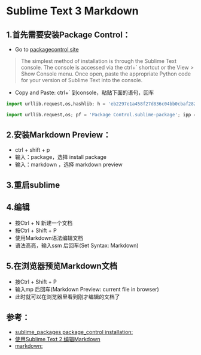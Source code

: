 # Sublime Text 3 Markdown

## 1.首先需要安装Package Control：

- Go to [packagecontrol site](https://packagecontrol.io/)
> The simplest
 method of installation is through the Sublime Text console. The console is accessed via the ctrl+` shortcut or the View > Show Console menu. Once open, paste the appropriate Python code for your version of Sublime Text into the console.

- Copy and Paste: ctrl+` 到console，粘贴下面的语句，回车

```python
import urllib.request,os,hashlib; h = 'eb2297e1a458f27d836c04bb0cbaf282' + 'd0e7a3098092775ccb37ca9d6b2e4b7d'; pf = 'Package Control.sublime-package'; ipp = sublime.installed_packages_path(); urllib.request.install_opener( urllib.request.build_opener( urllib.request.ProxyHandler()) ); by = urllib.request.urlopen( 'http://packagecontrol.io/' + pf.replace(' ', '%20')).read(); dh = hashlib.sha256(by).hexdigest(); print('Error validating download (got %s instead of %s), please try manual install' % (dh, h)) if dh != h else open(os.path.join( ipp, pf), 'wb' ).write(by)
```

```python
import urllib.request,os; pf = 'Package Control.sublime-package'; ipp = sublime.installed_packages_path(); urllib.request.install_opener( urllib.request.build_opener( urllib.request.ProxyHandler()) ); open(os.path.join(ipp, pf), 'wb').write(urllib.request.urlopen( 'http://sublime.wbond.net/' + pf.replace(' ','%20')).read())
```

## 2.安装Markdown Preview：

- ctrl + shift + p
- 输入：package，选择 install package
- 输入：markdown ，选择 markdown preview

## 3.重启sublime

## 4.编辑

- 按Ctrl + N 新建一个文档
- 按Ctrl + Shift + P
- 使用Markdown语法编辑文档
- 语法高亮，输入ssm 后回车(Set Syntax: Markdown)

## 5.在浏览器预览Markdown文档

- 按Ctrl + Shift + P
- 输入mp 后回车(Markdown Preview: current file in browser)
- 此时就可以在浏览器里看到刚才编辑的文档了

## 参考：

- [sublime_packages package_control installation: ](https://sublime.wbond.net/installation) 
- [使用Sublime Text 2 编辑Markdown](http://www.ituring.com.cn/article/6815)
- [markdown: ](http://www.ryanthaut.com/guides/sublime-text-3-markdown-and-live-reload/)

